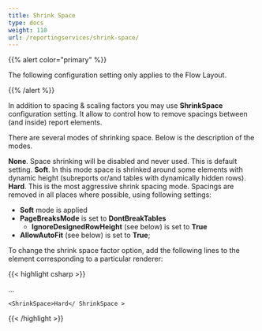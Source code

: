 ```yaml
---
title: Shrink Space
type: docs
weight: 110
url: /reportingservices/shrink-space/
---
```


{{% alert color="primary" %}} 

The following configuration setting only applies to the Flow Layout.

{{% /alert %}} 

In addition to spacing & scaling factors you may use **ShrinkSpace** configuration setting. It allow to control how to remove spacings between (and inside) report elements.

There are several modes of shrinking space. Below is the description of the modes.

**None**. Space shrinking will be disabled and never used. This is default setting.
**Soft**. In this mode space is shrinked around some elements with dynamic height (subreports or/and tables with dynamically hidden rows).
**Hard**. This is the most aggressive shrink spacing mode. Spacings are removed in all places where possible, using following settings:

- **Soft** mode is applied
- **PageBreaksMode** is set to **DontBreakTables** 
  - **IgnoreDesignedRowHeight** (see below) is set to **True**
- **AllowAutoFit** (see below) is set to **True**;

To change the shrink space factor option, add the following lines to the <Extension> element corresponding to a particular renderer:

{{< highlight csharp >}}

 <Render>

...

<Extension Name="AWDOC" Type="Aspose.Words.ReportingServices.DocRenderer,Aspose.Words.ReportingServices">

<Configuration>

    <ShrinkSpace>Hard</ ShrinkSpace >

</Configuration>

</Extension>

</Render>



{{< /highlight >}}
